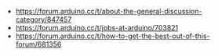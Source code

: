- https://forum.arduino.cc/t/about-the-general-discussion-category/847457
- https://forum.arduino.cc/t/jobs-at-arduino/703821
- https://forum.arduino.cc/t/how-to-get-the-best-out-of-this-forum/681356
